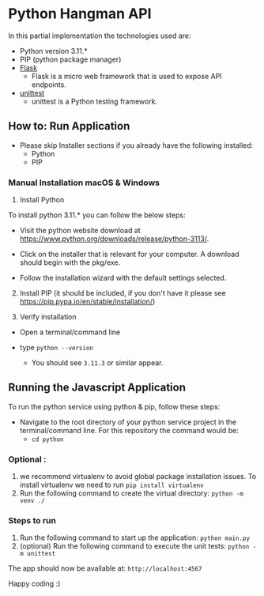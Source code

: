 # Python Hangman API 

In this partial implementation the technologies used are:

- Python version 3.11.*
- PIP (python package manager)
- [Flask](https://flask.palletsprojects.com/en/2.3.x/)
  - Flask is a micro web framework that is used to expose API endpoints.
- [unittest](https://docs.python.org/3/library/unittest.html) 
  - unittest is a Python testing framework.

## How to: Run Application

- Please skip Installer sections if you already have the following installed:
  - Python
  - PIP


### Manual Installation macOS & Windows

1. Install Python

To install python 3.11.* you can follow the below steps:

- Visit the python website download at https://www.python.org/downloads/release/python-3113/.

- Click on the installer that is relevant for your computer. A download should begin with the pkg/exe.

- Follow the installation wizard with the default settings selected.

2. Install PIP (it should be included, if you don't have it please see https://pip.pypa.io/en/stable/installation/)

3. Verify installation

- Open a terminal/command line

- type `python --version`
  - You should see `3.11.3` or similar appear.

## Running the Javascript Application

To run the python service using python & pip, follow these steps:

- Navigate to the root directory of your python service project in the terminal/command line. For this repository the command would be:
  - `cd python`

### Optional :
1. we recommend virtualenv to avoid global package installation issues. To install virtualenv we need to run `pip install virtualenv`
2. Run the following command to create the virtual directory: `python -m venv ./`

### Steps to run
1. Run the following command to start up the application: `python main.py`
3. (optional) Run the following command to execute the unit tests: `python -m unittest`

The app should now be available at: `http://localhost:4567`

Happy coding :) 